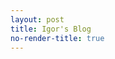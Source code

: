 ```yaml
---
layout: post
title: Igor's Blog
no-render-title: true
---
```


<style>
</style>

<script type="module">
    // Search box is hidden, on main page make it visible by setting display to block
    $("#autocomplete-search-box").css("display","block")
    defer(()=>{
    console.log("Deffered Click")
    $("#autocomplete-search-box-button").click()
  })
</script>
